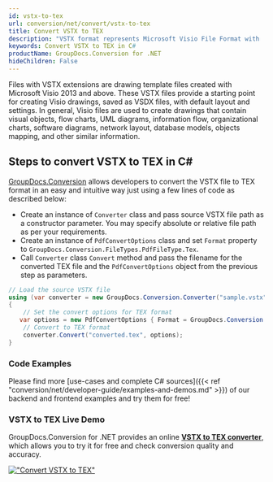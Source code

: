 ```yaml
---
id: vstx-to-tex
url: conversion/net/convert/vstx-to-tex
title: Convert VSTX to TEX
description: "VSTX format represents Microsoft Visio File Format with .vstx extension. Learn how to convert VSTX to TEX file programmatically in C# language using GroupDocs.Conversion for .NET library."
keywords: Convert VSTX to TEX in C#
productName: GroupDocs.Conversion for .NET
hideChildren: False
---
```


Files with VSTX extensions are drawing template files created with Microsoft Visio 2013 and above. These VSTX files provide a starting point for creating Visio drawings, saved as VSDX files, with default layout and settings. In general, Visio files are used to create drawings that contain visual objects, flow charts, UML diagrams, information flow, organizational charts, software diagrams, network layout, database models, objects mapping, and other similar information.

## Steps to convert VSTX to TEX in C#

[GroupDocs.Conversion](https://products.groupdocs.com/conversion/net) allows developers to convert the VSTX file to TEX format in an easy and intuitive way just using a few lines of code as described below:

* Create an instance of `Converter` class and pass source VSTX file path as a constructor parameter. You may specify absolute or relative file path as per your requirements. 
* Create an instance of `PdfConvertOptions` class and set `Format` property to `GroupDocs.Conversion.FileTypes.PdfFileType.Tex`.
* Call `Converter` class `Convert` method and pass the filename for the converted TEX file and the `PdfConvertOptions` object from the previous step as parameters.

```csharp
// Load the source VSTX file
using (var converter = new GroupDocs.Conversion.Converter("sample.vstx"))
{
    // Set the convert options for TEX format
   var options = new PdfConvertOptions { Format = GroupDocs.Conversion.FileTypes.PdfFileType.Tex };
    // Convert to TEX format
    converter.Convert("converted.tex", options);
}
```

### Code Examples

Please find more [use-cases and complete C# sources]({{< ref "conversion/net/developer-guide/examples-and-demos.md" >}}) of our backend and frontend examples and try them for free!

### VSTX to TEX Live Demo

GroupDocs.Conversion for .NET provides an online [**VSTX to TEX converter**](https://products.groupdocs.app/conversion/vstx-to-tex), which allows you to try it for free and check conversion quality and accuracy.

[!["Convert VSTX to TEX"](conversion/net/images/convert-to-tex/convert-vstx-to-tex.png)](https://products.groupdocs.app/conversion/vstx-to-tex)